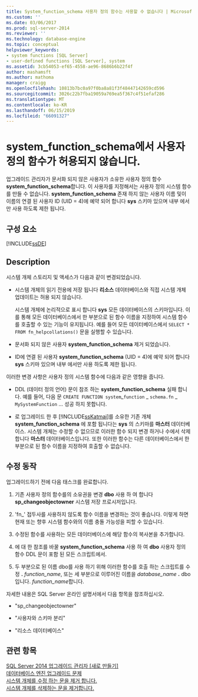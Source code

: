 ```yaml
---
title: System_function_schema 사용자 정의 함수는 사용할 수 없습니다 | Microsoft Docs
ms.custom: ''
ms.date: 03/06/2017
ms.prod: sql-server-2014
ms.reviewer: ''
ms.technology: database-engine
ms.topic: conceptual
helpviewer_keywords:
- system functions [SQL Server]
- user-defined functions [SQL Server], system
ms.assetid: 3cb54053-ef65-4558-ae96-8686b6b22f4f
author: mashamsft
ms.author: mathoma
manager: craigg
ms.openlocfilehash: 10813b7bc0a97f0ba8a81f3f48447142659cd596
ms.sourcegitcommit: 3026c22b7fba19059a769ea5f367c4f51efaf286
ms.translationtype: MT
ms.contentlocale: ko-KR
ms.lasthandoff: 06/15/2019
ms.locfileid: "66091327"
---
```

# <a name="user-defined-functions-are-not-allowed-in-system_function_schema"></a>system_function_schema에서 사용자 정의 함수가 허용되지 않습니다.
  업그레이드 관리자가 문서화 되지 않은 사용자가 소유한 사용자 정의 함수 **system_function_schema**합니다. 이 사용자를 지정해서는 사용자 정의 시스템 함수를 만들 수 없습니다. **system_function_schema** 존재 하지 않는 사용자 이름 및이 이름의 연결 된 사용자 ID (UID = 4)에 예약 되어 합니다 **sys** 스키마 있으며 내부 에서만 사용 하도록 제한 됩니다.  
  
## <a name="component"></a>구성 요소  
 [!INCLUDE[ssDE](../../includes/ssde-md.md)]  
  
## <a name="description"></a>Description  
 시스템 개체 스토리지 및 액세스가 다음과 같이 변경되었습니다.  
  
-   시스템 개체의 읽기 전용에 저장 됩니다 **리소스** 데이터베이스와 직접 시스템 개체 업데이트는 허용 되지 않습니다.  
  
     시스템 개체에 논리적으로 표시 합니다 **sys** 모든 데이터베이스의 스키마입니다. 이를 통해 모든 데이터베이스에서 한 부분으로 된 함수 이름을 지정하여 시스템 함수를 호출할 수 있는 기능이 유지됩니다. 예를 들어 모든 데이터베이스에서 `SELECT * FROM fn_helpcollations()` 문을 실행할 수 있습니다.  
  
-   문서화 되지 않은 사용자 **system_function_schema** 제거 되었습니다.  
  
-   ID에 연결 된 사용자 **system_function_schema** (UID = 4)에 예약 되어 합니다 **sys** 스키마 있으며 내부 에서만 사용 하도록 제한 됩니다.  
  
 이러한 변경 사항은 사용자 정의 시스템 함수에 다음과 같은 영향을 줍니다.  
  
-   DDL (데이터 정의 언어) 문이 참조 하는 **system_function_schema** 실패 합니다. 예를 들어, 다음 문 `CREATE FUNCTION system`_`function` \_ `schema.fn` \_ `MySystemFunction` ... 성공 하지 못합니다.  
  
-   로 업그레이드 한 후 [!INCLUDE[ssKatmai](../../includes/sskatmai-md.md)]를 소유한 기존 개체 **system_function_schema** 에 포함 됩니다는 **sys** 의 스키마를 **마스터** 데이터베이스. 시스템 개체는 수정할 수 없으므로 이러한 함수 되지 변경 하거나 수에서 삭제 합니다 **마스터** 데이터베이스입니다. 또한 이러한 함수는 다른 데이터베이스에서 한 부분으로 된 함수 이름을 지정하여 호출할 수 없습니다.  
  
## <a name="corrective-action"></a>수정 동작  
 업그레이드하기 전에 다음 태스크를 완료합니다.  
  
1.  기존 사용자 정의 함수를의 소유권을 변경 **dbo** 사용 하 여 합니다 **sp_changeobjectowner** 시스템 저장 프로시저입니다.  
  
2.  'fn_' 접두사를 사용하지 않도록 함수 이름을 변경하는 것이 좋습니다. 이렇게 하면 현재 또는 향후 시스템 함수와의 이름 충돌 가능성을 피할 수 있습니다.  
  
3.  수정된 함수를 사용하는 모든 데이터베이스에 해당 함수의 복사본을 추가합니다.  
  
4.  에 대 한 참조를 바꿀 **system_function_schema** 사용 하 여 **dbo** 사용자 정의 함수 DDL 문이 포함 된 모든 스크립트에서.  
  
5.  두 부분으로 된 이름 dbo를 사용 하기 위해 이러한 함수를 호출 하는 스크립트를 수정 **.** _function_name_, 또는 세 부분으로 이루어진 이름을 _database_name_ **.** dbo입니다. *function_name*합니다.  
  
 자세한 내용은 SQL Server 온라인 설명서에서 다음 항목을 참조하십시오.  
  
-   "sp_changeobjectowner"  
  
-   "사용자와 스키마 분리"  
  
-   "리소스 데이터베이스"  
  
## <a name="see-also"></a>관련 항목  
 [SQL Server 2014 업그레이드 관리자 &#91;새로 만들기&#93;](sql-server-2014-upgrade-advisor.md)   
 [데이터베이스 엔진 업그레이드 문제](../../../2014/sql-server/install/database-engine-upgrade-issues.md)   
 [시스템 개체를 수정 하는 문을 제거 합니다.](../../../2014/sql-server/install/remove-statements-that-modify-system-objects.md)   
 [시스템 개체를 삭제하는 문을 제거합니다.](../../../2014/sql-server/install/remove-statements-that-drop-system-objects.md)  
  
  
